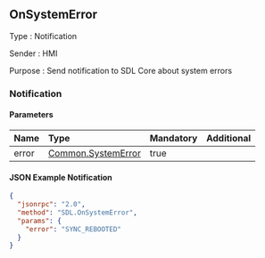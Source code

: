 ## OnSystemError

Type
: Notification

Sender
: HMI

Purpose
: Send notification to SDL Core about system errors

### Notification

#### Parameters

|Name|Type|Mandatory|Additional|
|:---|:---|:--------|:---------|
|error|[Common.SystemError](../../common/enums/#systemerror)|true||

#### JSON Example Notification
```json
{
  "jsonrpc": "2.0",
  "method": "SDL.OnSystemError",
  "params": {
    "error": "SYNC_REBOOTED"
  }
}
```
